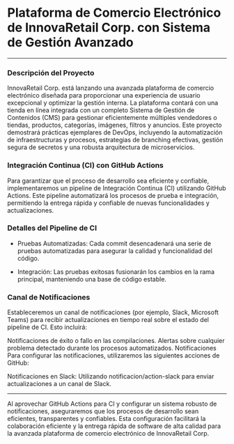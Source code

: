 ﻿# Plataforma de Comercio Electrónico de InnovaRetail Corp. con Sistema de Gestión Avanzado

 
 ---

### Descripción del Proyecto


InnovaRetail Corp. está lanzando una avanzada plataforma de comercio electrónico diseñada para proporcionar una experiencia de usuario excepcional y optimizar la gestión interna. La plataforma contará con una tienda en línea integrada con un completo Sistema de Gestión de Contenidos (CMS) para gestionar eficientemente múltiples vendedores o tiendas, productos, categorías, imágenes, filtros y anuncios. Este proyecto demostrará prácticas ejemplares de DevOps, incluyendo la automatización de infraestructuras y procesos, estrategias de branching efectivas, gestión segura de secretos y una robusta arquitectura de microservicios.

### Integración Continua (CI) con GitHub Actions

Para garantizar que el proceso de desarrollo sea eficiente y confiable, implementaremos un pipeline de Integración Continua (CI) utilizando GitHub Actions. Este pipeline automatizará los procesos de prueba e integración, permitiendo la entrega rápida y confiable de nuevas funcionalidades y actualizaciones.

### Detalles del Pipeline de CI

- Pruebas Automatizadas: Cada commit desencadenará una serie de pruebas automatizadas para asegurar la calidad y funcionalidad del código.
 
- Integración: Las pruebas exitosas fusionarán los cambios en la rama principal, manteniendo una base de código estable.
  

### Canal de Notificaciones

Estableceremos un canal de notificaciones (por ejemplo, Slack, Microsoft Teams) para recibir actualizaciones en tiempo real sobre el estado del pipeline de CI. Esto incluirá:

Notificaciones de éxito o fallo en las compilaciones.
Alertas sobre cualquier problema detectado durante los procesos automatizados.
Notificaciones
Para configurar las notificaciones, utilizaremos las siguientes acciones de GitHub:


Notificaciones en Slack: Utilizando notificacion/action-slack para enviar actualizaciones a un canal de Slack.

  
---


Al aprovechar GitHub Actions para CI y configurar un sistema robusto de notificaciones, aseguraremos que los procesos de desarrollo sean eficientes, transparentes y confiables. Esta configuración facilitará la colaboración eficiente y la entrega rápida de software de alta calidad para la avanzada plataforma de comercio electrónico de InnovaRetail Corp.


